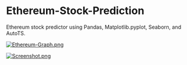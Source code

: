 # Ethereum-Stock-Prediction

Ethereum stock predictor using Pandas, Matplotlib.pyplot, Seaborn, and AutoTS. 


[![Ethereum-Graph.png](https://i.postimg.cc/BvyngJ8H/Ethereum-Graph.png)](https://postimg.cc/TyVx2MJ3)

[![Screenshot.png](https://i.postimg.cc/sgrSY4Fs/Screenshot.png)](https://postimg.cc/svTvySDN)
